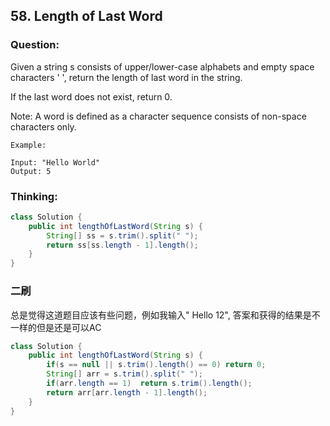 ## 58. Length of Last Word

### Question:
Given a string s consists of upper/lower-case alphabets and empty space characters ' ', return the length of last word in the string.

If the last word does not exist, return 0.

Note: A word is defined as a character sequence consists of non-space characters only.

```
Example:

Input: "Hello World"
Output: 5
```

### Thinking:

```Java
class Solution {
    public int lengthOfLastWord(String s) {
        String[] ss = s.trim().split(" ");
        return ss[ss.length - 1].length();
    }
}
```

### 二刷
总是觉得这道题目应该有些问题，例如我输入"    Hello 12", 答案和获得的结果是不一样的但是还是可以AC
```Java
class Solution {
    public int lengthOfLastWord(String s) {
        if(s == null || s.trim().length() == 0) return 0;
        String[] arr = s.trim().split(" ");
        if(arr.length == 1)  return s.trim().length();
        return arr[arr.length - 1].length();
    }
}
```
